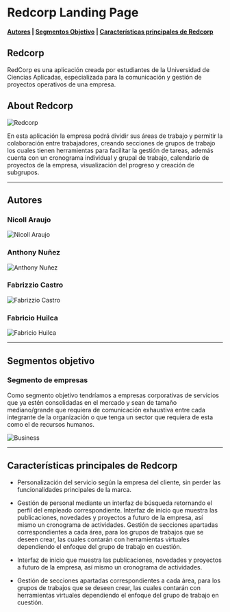 # Redcorp Landing Page 

**[Autores](#autores) | [Segmentos Objetivo](#segmentos-objetivo) | [Características principales de Redcorp](#características-principales-de-redcorp)**

## Redcorp

RedCorp es una aplicación creada por estudiantes de la Universidad de Ciencias Aplicadas, especializada para la comunicación y gestión de proyectos operativos de una empresa.

## About Redcorp

![Redcorp](https://github.com/AnthonyNunez500/ICH-Grupo1-SS4B-LandingPage.github.io/blob/main/jpg/Redcorp.JPG)

En esta aplicación la empresa podrá dividir sus áreas de trabajo y permitir la colaboración entre trabajadores, creando secciones de grupos de trabajo los cuales tienen herramientas para facilitar la gestión de tareas, además cuenta con un cronograma individual y grupal de trabajo, calendario de proyectos de la empresa, visualización del progreso y creación de subgrupos.

---

## Autores

### Nicoll Araujo
![Nicoll Araujo](https://github.com/AnthonyNunez500/ICH-Grupo1-SS4B-LandingPage.github.io/blob/main/png/N.png)

### Anthony Nuñez
![Anthony Nuñez](https://github.com/AnthonyNunez500/ICH-Grupo1-SS4B-LandingPage.github.io/blob/main/png/A.png)

### Fabrizzio Castro
![Fabrizzio Castro](https://github.com/AnthonyNunez500/ICH-Grupo1-SS4B-LandingPage.github.io/blob/main/png/F2.png)

### Fabricio Huilca
![Fabricio Huilca](https://github.com/AnthonyNunez500/ICH-Grupo1-SS4B-LandingPage.github.io/blob/main/png/F.png)


---

## Segmentos objetivo

### Segmento de empresas
Como segmento objetivo tendríamos a empresas corporativas de servicios que ya estén consolidadas en el mercado y sean de tamaño mediano/grande que requiera de comunicación exhaustiva entre cada integrante de la organización o que tenga un sector que requiera de esta como el de recursos humanos.

![Business](https://github.com/AnthonyNunez500/ICH-Grupo1-SS4B-LandingPage.github.io/blob/main/png/Rectangle%2081.png)

---
## Características principales de Redcorp

- Personalización del servicio según la empresa del cliente, sin perder las funcionalidades principales de la marca.

- Gestión de personal mediante un interfaz de búsqueda retornando el perfil del empleado correspondiente. Interfaz de inicio que muestra las publicaciones, novedades y proyectos a futuro de la empresa, así mismo un cronograma de actividades. Gestión de secciones apartadas correspondientes a cada área, para los grupos de trabajos que se deseen crear, las cuales contarán con herramientas virtuales dependiendo el enfoque del grupo de trabajo en cuestión.

- Interfaz de inicio que muestra las publicaciones, novedades y proyectos a futuro de la empresa, así mismo un cronograma de actividades.

- Gestión de secciones apartadas correspondientes a cada área, para los grupos de trabajos que se deseen crear, las cuales contarán con herramientas virtuales dependiendo el enfoque del grupo de trabajo en cuestión.

